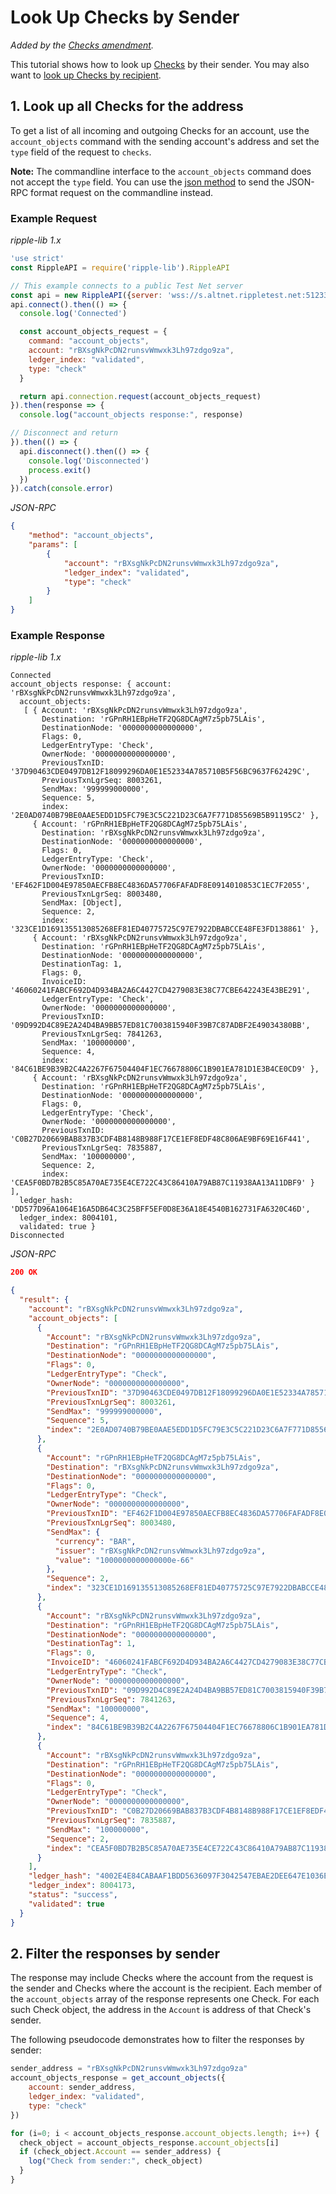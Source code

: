 # Look Up Checks by Sender

_Added by the [Checks amendment][]._

This tutorial shows how to look up [Checks](checks.html) by their sender. You may also want to [look up Checks by recipient](look-up-checks-by-recipient.html).

## 1. Look up all Checks for the address

<!---->

To get a list of all incoming and outgoing Checks for an account, use the `account_objects` command with the sending account's address and set the `type` field of the request to `checks`.

**Note:** The commandline interface to the `account_objects` command does not accept the `type` field. You can use the [json method][] to send the JSON-RPC format request on the commandline instead.

### Example Request

<!-- MULTICODE_BLOCK_START -->

*ripple-lib 1.x*

```js
'use strict'
const RippleAPI = require('ripple-lib').RippleAPI

// This example connects to a public Test Net server
const api = new RippleAPI({server: 'wss://s.altnet.rippletest.net:51233'})
api.connect().then(() => {
  console.log('Connected')

  const account_objects_request = {
    command: "account_objects",
    account: "rBXsgNkPcDN2runsvWmwxk3Lh97zdgo9za",
    ledger_index: "validated",
    type: "check"
  }

  return api.connection.request(account_objects_request)
}).then(response => {
  console.log("account_objects response:", response)

// Disconnect and return
}).then(() => {
  api.disconnect().then(() => {
    console.log('Disconnected')
    process.exit()
  })
}).catch(console.error)
```

*JSON-RPC*

```json
{
    "method": "account_objects",
    "params": [
        {
            "account": "rBXsgNkPcDN2runsvWmwxk3Lh97zdgo9za",
            "ledger_index": "validated",
            "type": "check"
        }
    ]
}
```

<!-- MULTICODE_BLOCK_END -->

### Example Response

<!-- MULTICODE_BLOCK_START -->

*ripple-lib 1.x*

```
Connected
account_objects response: { account: 'rBXsgNkPcDN2runsvWmwxk3Lh97zdgo9za',
  account_objects:
   [ { Account: 'rBXsgNkPcDN2runsvWmwxk3Lh97zdgo9za',
       Destination: 'rGPnRH1EBpHeTF2QG8DCAgM7z5pb75LAis',
       DestinationNode: '0000000000000000',
       Flags: 0,
       LedgerEntryType: 'Check',
       OwnerNode: '0000000000000000',
       PreviousTxnID: '37D90463CDE0497DB12F18099296DA0E1E52334A785710B5F56BC9637F62429C',
       PreviousTxnLgrSeq: 8003261,
       SendMax: '999999000000',
       Sequence: 5,
       index: '2E0AD0740B79BE0AAE5EDD1D5FC79E3C5C221D23C6A7F771D85569B5B91195C2' },
     { Account: 'rGPnRH1EBpHeTF2QG8DCAgM7z5pb75LAis',
       Destination: 'rBXsgNkPcDN2runsvWmwxk3Lh97zdgo9za',
       DestinationNode: '0000000000000000',
       Flags: 0,
       LedgerEntryType: 'Check',
       OwnerNode: '0000000000000000',
       PreviousTxnID: 'EF462F1D004E97850AECFB8EC4836DA57706FAFADF8E0914010853C1EC7F2055',
       PreviousTxnLgrSeq: 8003480,
       SendMax: [Object],
       Sequence: 2,
       index: '323CE1D169135513085268EF81ED40775725C97E7922DBABCCE48FE3FD138861' },
     { Account: 'rBXsgNkPcDN2runsvWmwxk3Lh97zdgo9za',
       Destination: 'rGPnRH1EBpHeTF2QG8DCAgM7z5pb75LAis',
       DestinationNode: '0000000000000000',
       DestinationTag: 1,
       Flags: 0,
       InvoiceID: '46060241FABCF692D4D934BA2A6C4427CD4279083E38C77CBE642243E43BE291',
       LedgerEntryType: 'Check',
       OwnerNode: '0000000000000000',
       PreviousTxnID: '09D992D4C89E2A24D4BA9BB57ED81C7003815940F39B7C87ADBF2E49034380BB',
       PreviousTxnLgrSeq: 7841263,
       SendMax: '100000000',
       Sequence: 4,
       index: '84C61BE9B39B2C4A2267F67504404F1EC76678806C1B901EA781D1E3B4CE0CD9' },
     { Account: 'rBXsgNkPcDN2runsvWmwxk3Lh97zdgo9za',
       Destination: 'rGPnRH1EBpHeTF2QG8DCAgM7z5pb75LAis',
       DestinationNode: '0000000000000000',
       Flags: 0,
       LedgerEntryType: 'Check',
       OwnerNode: '0000000000000000',
       PreviousTxnID: 'C0B27D20669BAB837B3CDF4B8148B988F17CE1EF8EDF48C806AE9BF69E16F441',
       PreviousTxnLgrSeq: 7835887,
       SendMax: '100000000',
       Sequence: 2,
       index: 'CEA5F0BD7B2B5C85A70AE735E4CE722C43C86410A79AB87C11938AA13A11DBF9' } ],
  ledger_hash: 'DD577D96A1064E16A5DB64C3C25BFF5EF0D8E36A18E4540B162731FA6320C46D',
  ledger_index: 8004101,
  validated: true }
Disconnected
```

*JSON-RPC*

```json
200 OK

{
  "result": {
    "account": "rBXsgNkPcDN2runsvWmwxk3Lh97zdgo9za",
    "account_objects": [
      {
        "Account": "rBXsgNkPcDN2runsvWmwxk3Lh97zdgo9za",
        "Destination": "rGPnRH1EBpHeTF2QG8DCAgM7z5pb75LAis",
        "DestinationNode": "0000000000000000",
        "Flags": 0,
        "LedgerEntryType": "Check",
        "OwnerNode": "0000000000000000",
        "PreviousTxnID": "37D90463CDE0497DB12F18099296DA0E1E52334A785710B5F56BC9637F62429C",
        "PreviousTxnLgrSeq": 8003261,
        "SendMax": "999999000000",
        "Sequence": 5,
        "index": "2E0AD0740B79BE0AAE5EDD1D5FC79E3C5C221D23C6A7F771D85569B5B91195C2"
      },
      {
        "Account": "rGPnRH1EBpHeTF2QG8DCAgM7z5pb75LAis",
        "Destination": "rBXsgNkPcDN2runsvWmwxk3Lh97zdgo9za",
        "DestinationNode": "0000000000000000",
        "Flags": 0,
        "LedgerEntryType": "Check",
        "OwnerNode": "0000000000000000",
        "PreviousTxnID": "EF462F1D004E97850AECFB8EC4836DA57706FAFADF8E0914010853C1EC7F2055",
        "PreviousTxnLgrSeq": 8003480,
        "SendMax": {
          "currency": "BAR",
          "issuer": "rBXsgNkPcDN2runsvWmwxk3Lh97zdgo9za",
          "value": "1000000000000000e-66"
        },
        "Sequence": 2,
        "index": "323CE1D169135513085268EF81ED40775725C97E7922DBABCCE48FE3FD138861"
      },
      {
        "Account": "rBXsgNkPcDN2runsvWmwxk3Lh97zdgo9za",
        "Destination": "rGPnRH1EBpHeTF2QG8DCAgM7z5pb75LAis",
        "DestinationNode": "0000000000000000",
        "DestinationTag": 1,
        "Flags": 0,
        "InvoiceID": "46060241FABCF692D4D934BA2A6C4427CD4279083E38C77CBE642243E43BE291",
        "LedgerEntryType": "Check",
        "OwnerNode": "0000000000000000",
        "PreviousTxnID": "09D992D4C89E2A24D4BA9BB57ED81C7003815940F39B7C87ADBF2E49034380BB",
        "PreviousTxnLgrSeq": 7841263,
        "SendMax": "100000000",
        "Sequence": 4,
        "index": "84C61BE9B39B2C4A2267F67504404F1EC76678806C1B901EA781D1E3B4CE0CD9"
      },
      {
        "Account": "rBXsgNkPcDN2runsvWmwxk3Lh97zdgo9za",
        "Destination": "rGPnRH1EBpHeTF2QG8DCAgM7z5pb75LAis",
        "DestinationNode": "0000000000000000",
        "Flags": 0,
        "LedgerEntryType": "Check",
        "OwnerNode": "0000000000000000",
        "PreviousTxnID": "C0B27D20669BAB837B3CDF4B8148B988F17CE1EF8EDF48C806AE9BF69E16F441",
        "PreviousTxnLgrSeq": 7835887,
        "SendMax": "100000000",
        "Sequence": 2,
        "index": "CEA5F0BD7B2B5C85A70AE735E4CE722C43C86410A79AB87C11938AA13A11DBF9"
      }
    ],
    "ledger_hash": "4002E4E84CABAAF1BDD5636097F3042547EBAE2DEE647E1036E64AA9FDA2A10C",
    "ledger_index": 8004173,
    "status": "success",
    "validated": true
  }
}
```

<!-- MULTICODE_BLOCK_END -->

## 2. Filter the responses by sender

The response may include Checks where the account from the request is the sender and Checks where the account is the recipient. Each member of the `account_objects` array of the response represents one Check. For each such Check object, the address in the `Account` is address of that Check's sender.

The following pseudocode demonstrates how to filter the responses by sender:

```js
sender_address = "rBXsgNkPcDN2runsvWmwxk3Lh97zdgo9za"
account_objects_response = get_account_objects({
    account: sender_address,
    ledger_index: "validated",
    type: "check"
})

for (i=0; i < account_objects_response.account_objects.length; i++) {
  check_object = account_objects_response.account_objects[i]
  if (check_object.Account == sender_address) {
    log("Check from sender:", check_object)
  }
}
```

<!---->





[AccountDelete]: accountdelete.html
[AccountDelete transaction]: accountdelete.html
[AccountDelete transactions]: accountdelete.html


[AccountSet]: accountset.html
[AccountSet transaction]: accountset.html
[AccountSet transactions]: accountset.html


[CheckCancel]: checkcancel.html
[CheckCancel transaction]: checkcancel.html
[CheckCancel transactions]: checkcancel.html


[CheckCash]: checkcash.html
[CheckCash transaction]: checkcash.html
[CheckCash transactions]: checkcash.html


[CheckCreate]: checkcreate.html
[CheckCreate transaction]: checkcreate.html
[CheckCreate transactions]: checkcreate.html


[DepositPreauth]: depositpreauth.html
[DepositPreauth transaction]: depositpreauth.html
[DepositPreauth transactions]: depositpreauth.html


[EscrowCancel]: escrowcancel.html
[EscrowCancel transaction]: escrowcancel.html
[EscrowCancel transactions]: escrowcancel.html


[EscrowCreate]: escrowcreate.html
[EscrowCreate transaction]: escrowcreate.html
[EscrowCreate transactions]: escrowcreate.html


[EscrowFinish]: escrowfinish.html
[EscrowFinish transaction]: escrowfinish.html
[EscrowFinish transactions]: escrowfinish.html


[NFTokenAcceptOffer]: nftokenacceptoffer.html
[NFTokenAcceptOffer transaction]: nftokenacceptoffer.html
[NFTokenAcceptOffer transactions]: nftokenacceptoffer.html


[NFTokenBurn]: nftokenburn.html
[NFTokenBurn transaction]: nftokenburn.html
[NFTokenBurn transactions]: nftokenburn.html


[NFTokenCancelOffer]: nftokencanceloffer.html
[NFTokenCancelOffer transaction]: nftokencanceloffer.html
[NFTokenCancelOffer transactions]: nftokencanceloffer.html


[NFTokenCreateOffer]: nftokencreateoffer.html
[NFTokenCreateOffer transaction]: nftokencreateoffer.html
[NFTokenCreateOffer transactions]: nftokencreateoffer.html


[NFTokenMint]: nftokenmint.html
[NFTokenMint transaction]: nftokenmint.html
[NFTokenMint transactions]: nftokenmint.html


[OfferCancel]: offercancel.html
[OfferCancel transaction]: offercancel.html
[OfferCancel transactions]: offercancel.html


[OfferCreate]: offercreate.html
[OfferCreate transaction]: offercreate.html
[OfferCreate transactions]: offercreate.html


[Payment]: payment.html
[Payment transaction]: payment.html
[Payment transactions]: payment.html


[PaymentChannelClaim]: paymentchannelclaim.html
[PaymentChannelClaim transaction]: paymentchannelclaim.html
[PaymentChannelClaim transactions]: paymentchannelclaim.html


[PaymentChannelCreate]: paymentchannelcreate.html
[PaymentChannelCreate transaction]: paymentchannelcreate.html
[PaymentChannelCreate transactions]: paymentchannelcreate.html


[PaymentChannelFund]: paymentchannelfund.html
[PaymentChannelFund transaction]: paymentchannelfund.html
[PaymentChannelFund transactions]: paymentchannelfund.html


[SetRegularKey]: setregularkey.html
[SetRegularKey transaction]: setregularkey.html
[SetRegularKey transactions]: setregularkey.html


[SignerListSet]: signerlistset.html
[SignerListSet transaction]: signerlistset.html
[SignerListSet transactions]: signerlistset.html


[TicketCreate]: ticketcreate.html
[TicketCreate transaction]: ticketcreate.html
[TicketCreate transactions]: ticketcreate.html


[TrustSet]: trustset.html
[TrustSet transaction]: trustset.html
[TrustSet transactions]: trustset.html




[EnableAmendment]: enableamendment.html
[EnableAmendment pseudo-transaction]: enableamendment.html
[EnableAmendment pseudo-transactions]: enableamendment.html
[EnableAmendment疑似トランザクション]: enableamendment.html

[SetFee]: setfee.html
[SetFee pseudo-transaction]: setfee.html
[SetFee pseudo-transactions]: setfee.html
[SetFee疑似トランザクション]: setfee.html

[UNLModify]: unlmodify.html
[UNLModify pseudo-transaction]: unlmodify.html
[UNLModify pseudo-transactions]: unlmodify.html
[UNLModify疑似トランザクション]: unlmodify.html

<!---->
[Address]: basic-data-types.html#addresses
[アドレス]: basic-data-types.html#アドレス
[admin command]: admin-rippled-methods.html
[base58]: base58-encodings.html
[common fields]: transaction-common-fields.html
[共通フィールド]: transaction-common-fields.html
[Currency Amount]: basic-data-types.html#specifying-currency-amounts
[通貨額]: basic-data-types.html#通貨額の指定
[通貨額の指定]: basic-data-types.html#通貨額の指定
[Currency Code]: currency-formats.html#currency-codes
[通貨コード]: currency-formats.html#通貨コード
[drops of XRP]: basic-data-types.html#specifying-currency-amounts
[fee levels]: transaction-cost.html#fee-levels
[XRPのdrop数]: basic-data-types.html#通貨額の指定
[Hash]: basic-data-types.html#hashes
[ハッシュ]: basic-data-types.html#ハッシュ
[identifying hash]: transaction-basics.html#identifying-transactions
[識別用ハッシュ]: transaction-basics.html#トランザクションの識別
[Internal Type]: serialization.html
[内部の型]: serialization.html
[Ledger Index]: basic-data-types.html#ledger-index
[ledger index]: basic-data-types.html#ledger-index
[レジャーインデックス]: basic-data-types.html#レジャーインデックス
[ledger format]: ledger-object-types.html
[レジャーフォーマット]: ledger-data-formats.html
[Marker]: markers-and-pagination.html
[マーカー]: markers-and-pagination.html
[node public key]: peer-protocol.html#node-key-pair
[ノード公開鍵]: peer-protocol.html#ノードキーペア
[node key pair]: peer-protocol.html#node-key-pair
[ノードキーペア]: peer-protocol.html#ノードキーペア
[peer reservation]: peer-protocol.html#fixed-peers-and-peer-reservations
[peer reservations]: peer-protocol.html#fixed-peers-and-peer-reservations
[ピアリザベーション]: peer-protocol.html#固定ピアとピアリザベーション
[public servers]: public-servers.html
[公開サーバー]: public-servers.html
[result code]: transaction-results.html
[seconds since the Ripple Epoch]: basic-data-types.html#specifying-time
[Reporting Mode]: rippled-server-modes.html#reporting-mode
[Rippleエポック以降の経過秒数]: basic-data-types.html#時間の指定
[Sequence Number]: basic-data-types.html#account-sequence
[シーケンス番号]: basic-data-types.html#アカウントシーケンス
[SHA-512Half]: basic-data-types.html#hashes
[SHA-512ハーフ]: basic-data-types.html#ハッシュ
[Specifying Currency Amounts]: basic-data-types.html#specifying-currency-amounts
[Specifying Ledgers]: basic-data-types.html#specifying-ledgers
[レジャーの指定]: basic-data-types.html#レジャーの指定
[Specifying Time]: basic-data-types.html#specifying-time
[時間の指定]: basic-data-types.html#時間の指定
[stand-alone mode]: rippled-server-modes.html#stand-alone-mode
[standard format]: response-formatting.html
[標準フォーマット]: response-formatting.html
[Transaction Cost]: transaction-cost.html
[transaction cost]: transaction-cost.html
[トランザクションコスト]: transaction-cost.html
[universal error types]: error-formatting.html#universal-errors
[汎用エラータイプ]: error-formatting.html#汎用エラー
[XRP, in drops]: basic-data-types.html#specifying-currency-amounts
[XRP、drop単位]: basic-data-types.html#通貨額の指定
[NFToken]: nftoken.html

<!-- API object types -->




[AccountRoot object]: accountroot.html
  



[Amendments object]: amendments.html
  



[Check object]: check.html
  



[DepositPreauth object]: depositpreauth.html
  



[DirectoryNode object]: directorynode.html
  



[Escrow object]: escrow.html
  



[FeeSettings object]: feesettings.html
  



[LedgerHashes object]: ledgerhashes.html
  



[NegativeUNL object]: negativeunl.html
  



[NFTokenOffer object]: nftokenoffer.html
  



[NFTokenPage object]: nftokenpage.html
  



[Offer object]: offer.html
  



[PayChannel object]: paychannel.html
  



[RippleState object]: ripplestate.html
  



[SignerList object]: signerlist.html
  



[Ticket object]: ticket.html
  




<!---->
[crypto-condition]: https://tools.ietf.org/html/draft-thomas-crypto-conditions-04
[crypto-conditions]: https://tools.ietf.org/html/draft-thomas-crypto-conditions-04
[Crypto-Conditions Specification]: https://tools.ietf.org/html/draft-thomas-crypto-conditions-04
[hexadecimal]: https://en.wikipedia.org/wiki/Hexadecimal
[Interledger Protocol]: https://interledger.org/
[RFC-1751]: https://tools.ietf.org/html/rfc1751
[ripple-lib]: https://github.com/XRPLF/xrpl.js

<!---->



[account_channels method]: account_channels.html
[account_channels command]: account_channels.html


[account_currencies method]: account_currencies.html
[account_currencies command]: account_currencies.html


[account_info method]: account_info.html
[account_info command]: account_info.html


[account_lines method]: account_lines.html
[account_lines command]: account_lines.html


[account_objects method]: account_objects.html
[account_objects command]: account_objects.html


[account_offers method]: account_offers.html
[account_offers command]: account_offers.html


[account_tx method]: account_tx.html
[account_tx command]: account_tx.html


[book_offers method]: book_offers.html
[book_offers command]: book_offers.html


[can_delete method]: can_delete.html
[can_delete command]: can_delete.html


[channel_authorize method]: channel_authorize.html
[channel_authorize command]: channel_authorize.html


[channel_verify method]: channel_verify.html
[channel_verify command]: channel_verify.html


[connect method]: connect.html
[connect command]: connect.html


[consensus_info method]: consensus_info.html
[consensus_info command]: consensus_info.html


[crawl_shards method]: crawl_shards.html
[crawl_shards command]: crawl_shards.html


[deposit_authorized method]: deposit_authorized.html
[deposit_authorized command]: deposit_authorized.html


[download_shard method]: download_shard.html
[download_shard command]: download_shard.html


[feature method]: feature.html
[feature command]: feature.html


[fee method]: fee.html
[fee command]: fee.html


[fetch_info method]: fetch_info.html
[fetch_info command]: fetch_info.html


[gateway_balances method]: gateway_balances.html
[gateway_balances command]: gateway_balances.html


[get_counts method]: get_counts.html
[get_counts command]: get_counts.html


[json method]: json.html
[json command]: json.html


[ledger method]: ledger.html
[ledger command]: ledger.html


[ledger_accept method]: ledger_accept.html
[ledger_accept command]: ledger_accept.html


[ledger_cleaner method]: ledger_cleaner.html
[ledger_cleaner command]: ledger_cleaner.html


[ledger_closed method]: ledger_closed.html
[ledger_closed command]: ledger_closed.html


[ledger_current method]: ledger_current.html
[ledger_current command]: ledger_current.html


[ledger_data method]: ledger_data.html
[ledger_data command]: ledger_data.html


[ledger_entry method]: ledger_entry.html
[ledger_entry command]: ledger_entry.html


[ledger_request method]: ledger_request.html
[ledger_request command]: ledger_request.html


[log_level method]: log_level.html
[log_level command]: log_level.html


[logrotate method]: logrotate.html
[logrotate command]: logrotate.html


[manifest method]: manifest.html
[manifest command]: manifest.html


[noripple_check method]: noripple_check.html
[noripple_check command]: noripple_check.html


[path_find method]: path_find.html
[path_find command]: path_find.html


[peer_reservations_add method]: peer_reservations_add.html
[peer_reservations_add command]: peer_reservations_add.html


[peer_reservations_del method]: peer_reservations_del.html
[peer_reservations_del command]: peer_reservations_del.html


[peer_reservations_list method]: peer_reservations_list.html
[peer_reservations_list command]: peer_reservations_list.html


[peers method]: peers.html
[peers command]: peers.html


[ping method]: ping.html
[ping command]: ping.html


[print method]: print.html
[print command]: print.html


[random method]: random.html
[random command]: random.html


[ripple_path_find method]: ripple_path_find.html
[ripple_path_find command]: ripple_path_find.html


[server_info method]: server_info.html
[server_info command]: server_info.html


[server_state method]: server_state.html
[server_state command]: server_state.html


[sign method]: sign.html
[sign command]: sign.html


[sign_for method]: sign_for.html
[sign_for command]: sign_for.html


[stop method]: stop.html
[stop command]: stop.html


[submit method]: submit.html
[submit command]: submit.html


[submit_multisigned method]: submit_multisigned.html
[submit_multisigned command]: submit_multisigned.html


[subscribe method]: subscribe.html
[subscribe command]: subscribe.html


[transaction_entry method]: transaction_entry.html
[transaction_entry command]: transaction_entry.html


[tx method]: tx.html
[tx command]: tx.html


[tx_history method]: tx_history.html
[tx_history command]: tx_history.html


[unsubscribe method]: unsubscribe.html
[unsubscribe command]: unsubscribe.html


[validation_create method]: validation_create.html
[validation_create command]: validation_create.html


[validation_seed method]: validation_seed.html
[validation_seed command]: validation_seed.html


[validator_info method]: validator_info.html
[validator_info command]: validator_info.html


[validator_list_sites method]: validator_list_sites.html
[validator_list_sites command]: validator_list_sites.html


[validators method]: validators.html
[validators command]: validators.html


[wallet_propose method]: wallet_propose.html
[wallet_propose command]: wallet_propose.html



<!---->



[Checks amendment]: known-amendments.html#checks

[CheckCashMakesTrustLine amendment]: known-amendments.html#checkcashmakestrustline

[CryptoConditions amendment]: known-amendments.html#cryptoconditions

[CryptoConditionsSuite amendment]: known-amendments.html#cryptoconditionssuite

[DeletableAccounts amendment]: known-amendments.html#deletableaccounts

[DepositAuth amendment]: known-amendments.html#depositauth

[DepositPreauth amendment]: known-amendments.html#depositpreauth

[EnforceInvariants amendment]: known-amendments.html#enforceinvariants

[Escrow amendment]: known-amendments.html#escrow

[FeeEscalation amendment]: known-amendments.html#feeescalation

[fix1201 amendment]: known-amendments.html#fix1201

[fix1368 amendment]: known-amendments.html#fix1368

[fix1373 amendment]: known-amendments.html#fix1373

[fix1512 amendment]: known-amendments.html#fix1512

[fix1513 amendment]: known-amendments.html#fix1513

[fix1515 amendment]: known-amendments.html#fix1515

[fix1523 amendment]: known-amendments.html#fix1523

[fix1528 amendment]: known-amendments.html#fix1528

[fix1543 amendment]: known-amendments.html#fix1543

[fix1571 amendment]: known-amendments.html#fix1571

[fix1578 amendment]: known-amendments.html#fix1578

[fix1623 amendment]: known-amendments.html#fix1623

[fixCheckThreading amendment]: known-amendments.html#fixcheckthreading

[fixMasterKeyAsRegularKey amendment]: known-amendments.html#fixmasterkeyasregularkey

[fixPayChanRecipientOwnerDir amendment]: known-amendments.html#fixpaychanrecipientownerdir

[fixQualityUpperBound amendment]: known-amendments.html#fixqualityupperbound

[fixTakerDryOfferRemoval amendment]: known-amendments.html#fixtakerdryofferremoval

[Flow amendment]: known-amendments.html#flow

[FlowCross amendment]: known-amendments.html#flowcross

[FlowV2 amendment]: known-amendments.html#flowv2

[MultiSign amendment]: known-amendments.html#multisign

[MultiSignReserve amendment]: known-amendments.html#multisignreserve

[NegativeUNL amendment]: known-amendments.html#negativeunl

[OwnerPaysFee amendment]: known-amendments.html#ownerpaysfee

[PayChan amendment]: known-amendments.html#paychan

[RequireFullyCanonicalSig amendment]: known-amendments.html#requirefullycanonicalsig

[SHAMapV2 amendment]: known-amendments.html#shamapv2

[SortedDirectories amendment]: known-amendments.html#sorteddirectories

[SusPay amendment]: known-amendments.html#suspay

[TicketBatch amendment]: known-amendments.html#ticketbatch

[Tickets amendment]: known-amendments.html#tickets

[TickSize amendment]: known-amendments.html#ticksize

[TrustSetAuth amendment]: known-amendments.html#trustsetauth
